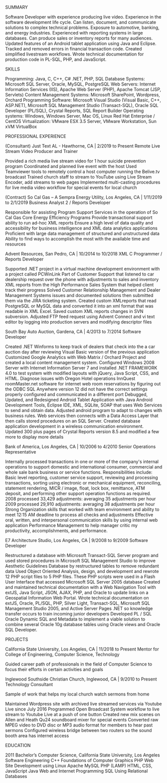 SUMMARY

Software Developer with experience producing live video. Experience in the software development life cycle. Can listen, document, and communicate solutions to complex technical problems. Exposure to automotive, banking, and energy industries. Experienced with reporting systems in large databases. Can produce sales or inventory reports for many audiences. Updated features of an Android tablet application using Java and Eclipse. Tracked and removed errors in financial transaction code. Created simplified livestream workflows. Wrote technical documentation for production code in PL-SQL, PHP, and JavaScript.

SKILLS

Programming: Java, C, C++, C# .NET, PHP, SQL
Database Systems: Microsoft SQL Server, Oracle, MySQL, PostgreSQL
Web Servers: Internet Information Services (IIS), Apache Web Server (PHP), Apache Tomcat (JSP, Servlets)
Content Management Systems: Microsoft SharePoint, Wordpress, Orchard
Programming Software: Microsoft Visual Studio (Visual Basic, C++, ASP.NET), Microsoft SQL Management Studio (Transact-SQL), Oracle SQL Developer (PL/SQL), Crystal Reports, SQL Report Builder
Operating systems: Windows, Windows Server, Mac OS, Linux Red Hat Enterprise / CentOS
Virtualization: VMware ESX 3.5 Server, VMware Workstation, Sun xVM VirtualBox


PROFESSIONAL EXPERIENCE

(Consultant) Just Text AL - Hawthorne, CA | 2/2019 to Present
Remote Live Stream Video Producer and Trainer

Provided a rich media live stream video for 1 hour suicide prevention program
Coordinated and planned live event with the host
Used Teamviewer tools to remotely control a host computer running the Belive.tv broadcast
Trained church staff to stream to YouTube using Live Stream Encoder, add streams to web pages
Implemented multi-casting procedures for live media video workflow for special events for local church
 
(Contract) So Cal Gas – A Sempra Energy Utility, Los Angeles, CA | 1/11/2019 to 2/1/2019
Business Analyst 2 / Reports Developer
 
Responsible for assisting Program Support Services in the operation of So Cal Gas Core Energy Efficiency Programs
Provide transactional support ability to run ad-hoc XML reports
Ensure a high level of data quality and accessibility for business intelligence and XML data analytics applications
Proficient with large data management of structured and unstructured data
Ability to find ways to accomplish the most with the available time and resources

Advent Resources, San Pedro, CA | 10/2014 to 10/2018
XML C Programmer / Reports Developer

Supported .NET project in a virtual machine development environment with a project called PCWinLink
Part of Customer Support that listened to car dealership request over the phone with adjustments to sales and inventory XML reports from the High Performance Sales System that helped client track their progress
Solved Customer Relationship Management and Dealer Management Systems issues and documented solutions then submitted them via the JIRA ticketing system.
Created custom XMLreports that read PostgreSQL or MySQL data and converted it into an xml format that was readable in XML Excel. Saved custom XML reports changes in SVN subversion.
Adjusted FTP feed request using Advent Connect and vi text editor by logging into production servers and modifying descriptor files








South Bay Auto Auction, Gardena, CA | 4/2013 to 7/2014
Software Developer

Created .NET Winforms to keep track of dealers that check into the a car auction day after reviewing Visual Basic version of the previous application
Customized Google Analytics with Web Matrix / Orchard Project and created a local content management system. Configured Windows 2008 Server with Internet Information Server 7 and installed .NET FRAMEWORK 4.0 to test system with modified layouts with jQuery, Java Script, CSS, and HTML.
Diagnose issues with Oregon Hotel operations InnQuest roomMaster.net software for internet web room reservations by figuring out the ODBC SQL Anywhere version 12 did not have the correct settings properly configured and communicated in a different port
Debugged, Updated, and Redesigned Android Tablet Application with Java Android Development Tools, Eclipse IDE, XML, SQLite, SOAP that uses Web Services to send and obtain data.  Adjusted android program to adapt to changes with business rules.  Web services then connects with a Data Access Layer that then calls stored procedures on an SQL Server.  Created database application development in a wireless communication environment.
Updated 300 plus pages of Crystal Reports version 8.5 and modified a few more to display more details

Bank of America, Los Angeles, CA | 10/2006 to 4/2010
Senior Operations Representative

Internally processed transactions in one or more of the company's internal operations to support domestic and international consumer, commercial and whole sale bank business or service functions.
Responsibilities include: Basic level reporting, customer service support, reviewing and processing transactions, sorting using electronic or mechanical equipment, reconciling, statement rendering, MICR / image, float, lock box, remittance, ATM deposit, and performing other support operation functions as required.
2008 processed 33,429 adjustments: averaging 35 adjustments per hour
2009 processed 29,910 adjustments: averaging 38 adjustments per hour
Strong Organization skills that worked with team environment and ability to meet 12:15 AM deadline to process all checks and adjustments
Effective oral, written, and interpersonal communication skills by using internal web application Performance Management to help manager critic my productivity, accomplishments, and performance.

E7 Architecture Studio, Los Angeles, CA | 9/2008 to 9/2009
Software Developer

Restructured a database with Microsoft Transact-SQL Server program and used stored procedures in Microsoft SQL Management Studio to improve Aesthetic Guidelines Database by restructured tables to remove redundant data
Used Object Oriented Analysis, design, and development and rewrote 12 PHP script files to 5 PHP files.  These PHP scripts were used in a Flash User Interface that accessed Microsoft SQL Server 2005 database 
Created and maintained technical documentation with a Web Navigation Tool with extJS, Java Script, JSON, AJAX, PHP, and Oracle to update links on a Geospatial Information Web Portal.
Wrote technical documentation on extJS, Oracle, PL/SQL, PHP, Silver Light, Transact-SQL, Microsoft SQL Management Studio 2005, and Active Server Pages .NET so knowledge transfer occurs to train incoming junior developers
Developed PL / SQL Oracle Dynamic SQL and Metadata to implement a viable solution to combine several Oracle 10g database tables using Oracle views and Oracle SQL Developer.

PROJECTS

California State University, Los Angeles, CA | 11/2018 to Present
Mentor for College of Engineering, Computer Science, Technology

Guided career path of professionals in the field of Computer Science to focus their efforts in certain activities and goals

Inglewood Southside Christian Church, Inglewood, CA | 9/2010 to Present
Technology Consultant

Sample of work that helps my local church watch sermons from home

Maintained Wordpress site with archived live streamed services via Youtube Live since July 2016
Programmed Open Broadcast System workflow to live stream to Youtube Live at a push of one button
Created new mix scenes on Allen and Heath Qu24 soundboard mixer for special events
Converted raw MPEG video to DVD disc or MP3 audio format for members to hear past sermons
Configured wireless bridge between two routers so the sound booth area has internet access





EDUCATION

2011 Bachelor’s Computer Science, California State University, Los Angeles
Software Engineering
C++ Foundations of Computer Graphics
PHP Web Site Development using Linux Apache MySQL PHP (LAMP)
HTML, CSS, JavaScript
Java Web and Internet Programming
SQL Using Relational Databases




